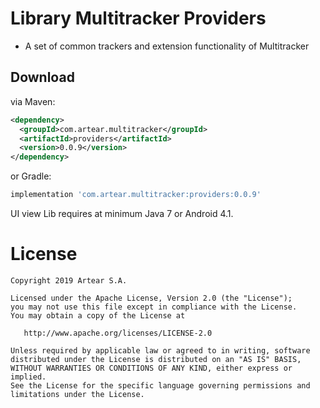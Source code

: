 # Library Multitracker Providers

- A set of common trackers and extension functionality of Multitracker

Download
--------

via Maven:
```xml
<dependency>
  <groupId>com.artear.multitracker</groupId>
  <artifactId>providers</artifactId>
  <version>0.0.9</version>
</dependency>
```
or Gradle:
```groovy
implementation 'com.artear.multitracker:providers:0.0.9'
```
UI view Lib requires at minimum Java 7 or Android 4.1.


License
=======

    Copyright 2019 Artear S.A.

    Licensed under the Apache License, Version 2.0 (the "License");
    you may not use this file except in compliance with the License.
    You may obtain a copy of the License at

       http://www.apache.org/licenses/LICENSE-2.0

    Unless required by applicable law or agreed to in writing, software
    distributed under the License is distributed on an "AS IS" BASIS,
    WITHOUT WARRANTIES OR CONDITIONS OF ANY KIND, either express or implied.
    See the License for the specific language governing permissions and
    limitations under the License.
